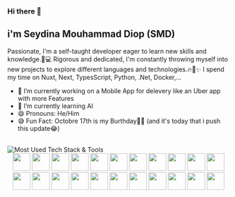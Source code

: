 ### Hi there 👋

## i'm Seydina Mouhammad Diop (SMD)

Passionate, I'm a self-taught developer eager to learn new skills and knowledge.🚀💻
Rigorous and dedicated, I'm constantly throwing myself into new projects to explore different languages and technologies.🔥🚀✨
I spend my time on Nuxt, Next, TypesScript, Python, .Net, Docker,...


- 🔭 I’m currently working on a Mobile App for delevery like an Uber app with more Features
- 🌱 I’m currently learning AI
- 😄 Pronouns: He/Him
- 😅 Fun Fact: Octobre 17th is my Burthday🎉🎁 (and it's today that i push this update😂)

<br/>


<img src="https://img.shields.io/badge/MOST%20USED-TECH%20STACK%20%26%20TOOLS-FF69B4?style=for-the-badge&logo=github&logoColor=pirple" alt="Most Used Tech Stack & Tools">



<div align="center">
<img width="40" src="https://raw.githubusercontent.com/gilbarbara/logos/master/logos/nestjs.svg"/>

<img width="40" src="https://raw.githubusercontent.com/gilbarbara/logos/master/logos/typescript-icon.svg"/>
<img width="40" src="https://raw.githubusercontent.com/gilbarbara/logos/master/logos/javascript.svg"/>

<img width="40" src="https://cdn.svgporn.com/logos/java.svg"/>

<img width="40" src="https://cdn.svgporn.com/logos/python.svg"/>

<img width="40" src="https://cdn.svgporn.com/logos/php.svg"/>
<img width="40" src="https://cdn.svgporn.com/logos/wordpress-icon.svg"/>

<img width="40" src="https://cdn.svgporn.com/logos/laravel.svg"/>

<img width="40" src="https://cdn.svgporn.com/logos/c-sharp.svg"/>
<img width="40" src="https://cdn.svgporn.com/logos/dotnet.svg"/>
<img width="40" src="https://raw.githubusercontent.com/gilbarbara/logos/master/logos/c.svg"/>

<img width="40" src="https://cdn.svgporn.com/logos/google-cloud.svg"/>
<img width="40" src="https://cdn.svgporn.com/logos/google-analytics.svg"/>

<img width="40" src="https://cdn.svgporn.com/logos/firebase.svg"/>
<img width="40" src="https://www.svgrepo.com/show/303229/microsoft-sql-server-logo.svg"/>
<img width="40" src="https://cdn.svgporn.com/logos/mysql.svg"/>

<img width="40" src="https://cdn.svgporn.com/logos/bootstrap.svg"/>

<img width="40" src="https://cdn.svgporn.com/logos/visual-studio-code.svg"/>
<img width="40" src="https://cdn.svgporn.com/logos/webstorm.svg"/>

<img width="40" src="https://cdn.svgporn.com/logos/codersrank.svg"/>

<img width="40" src="https://cdn.svgporn.com/logos/figma.svg"/>
<img width="40" src="https://cdn.svgporn.com/logos/terminal.svg"/>
<!--
**DS1003/DS1003** is a ✨ _special_ ✨ repository because its `README.md` (this file) appears on your GitHub profile.

Here are some ideas to get you started:


- 👯 I’m looking to collaborate on ...
- 🤔 I’m looking for help with ...
- 💬 Ask me about ...
- 📫 How to reach me: ...

-->
